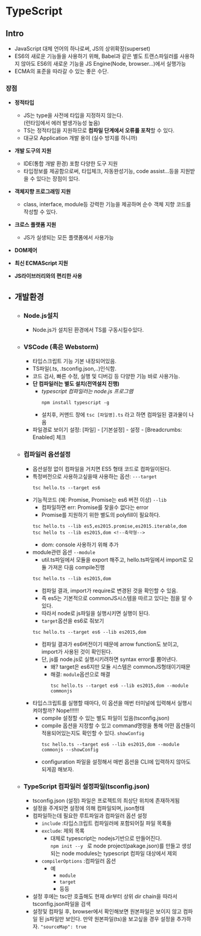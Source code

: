 # TypeScript

## Intro

-   JavaScript 대체 언어의 하나로써, JS의 상위확장(superset)
-   ES6의 새로운 기능들을 사용하기 위해, Babel과 같은 별도 트랜스파일러를 사용하지 않아도 ES6의 새로운 기능을 JS Engine(Node, browser...)에서 실행가능
-   ECMA의 표준을 따라갈 수 있는 좋은 수단.



### **장점**

-   **정적타입**
    -   JS는 type을 사전에 타입을 지정하지 않는다.  
        (런타임에서 에러 발생가능성 높음)
    -   TS는 정적타입을 지원하므로 **컴파일 단계에서 오류를 포착**할 수 있다.
    -   대규모 Application 개발 용이 (실수 방지를 하니까)
-   **개발 도구의 지원**
    -   IDE(통합 개발 환경) 포함 다양한 도구 지원
    -   타입정보를 제공함으로써, 타입체크, 자동완성기능, code assist...등을 지원받을 수 있다는 장점이 있다.
-   **객체지향 프로그래밍 지원**
    -   class, interface, module등 강력한 기능을 제공하며 순수 객체 지향 코드를 작성할 수 있다.
-   **크로스 플랫폼 지원**
    -   JS가 실생되는 모든 플랫폼에서 사용가능
-   **DOM제어**
-   **최신 ECMAScript 지원**
-   **JS라이브러리와의 편리한 사용**









-   ## 개발환경

    -   ### Node.js설치
        -   Node.js가 설치된 환경에서 TS를 구동시킬수있다.
    -   ### VSCode (혹은 Webstorm)

        -   타입스크립트 기능 기본 내장되어있음.
        -   TS파일(.ts, .tsconfig.json,..)인식함.
        -   코드 검사, 빠른 수정, 실행 및 디버깅 등 다양한 기능 바로 사용가능.
        -   **단 컴파일러는 별도 설치(전역설치 진행)**
            -   _typescript 컴파일러는 node.js 프로그램_
                ```
                npm install typescript -g
                ```
            -   설치후, 커맨드 창에 `tsc [파일명].ts` 라고 하면 컴파일된 결과물이 나옴
        -   파일경로 보이기 설정: [파일] - [기본설정] - 설정 - [Breadcrumbs: Enabled] 체크

    -   ### **컴파일러 옵션설정**
        -   옵션설정 없이 컴파일을 거치면 ES5 형태 코드로 컴파일이된다.
        -   특정버전으로 사용하고싶을때 사용하는 옵션: `---target`
            ```console
            tsc hello.ts --target es6
            ```
        -   기능적코드 (예: Promise, Promise는 es6 버전 이상) `--lib`
            -   컴파일하면 err: Promise를 찾을수 없다는 error
            -   Promise를 지원하기 위한 별도의 polyfill이 필요하다.
            ```console
            tsc hello.ts --lib es5,es2015.promise,es2015.iterable,dom
            tsc hello ts --lib es2015,dom <!--축약형-->
            ```
            -   dom: console 사용하기 위해 추가
        -   module관련 옵션 `--module`
            -   util.ts파일에서 모듈을 export 해주고, hello.ts파일에서 import로 모듈 가져온 다음 compile진행
            ```
            tsc hello.ts --lib es2015,dom
            ```
            -   컴파일 결과, import가 require로 변경된 것을 확인할 수 있음.
            -   즉 es5는 기본적으로 commonJS시스템을 따르고 있다는 점을 알 수 있다.
            -   따라서 node로 js파일을 실행시키면 실행이 된다.
            -   `target`옵션을 es6로 줘보기
            ```console
            tsc hello.ts --target es6 --lib es2015,dom
            ```
            -   컴파일 결과가 es6버전이기 때문에 arrow function도 보이고, import가 사용된 것이 확인된다.
            -   단, js를 node.js로 실행시키려하면 syntax error를 뿜어낸다.
                -   왜? target은 es6지만 모듈 시스템은 commonJS형태이기때문
                -   해결: `module`옵션으로 해결
                    ```
                    tsc hello.ts --target es6 --lib es2015,dom --module commonjs
                    ```
        -   타입스크립트를 실행할 때마다, 이 옵션을 매번 터미널에 입력해서 실행시켜야할까? Nope!!!!!!
            -   compile 설정할 수 있는 별도 파일이 있음(tsconfig.json)
            -   compile 옵션을 지정할 수 있고 command명령을 통해 어떤 옵션들이 적용되어있는지도 확인할 수 있다. `showConfig`
                ```
                tsc hello.ts --target es6 --lib es2015,dom --module commonjs --showConfig
                ```
            -   configuration 파일을 설정해서 매번 옵션을 CLI에 입력하지 않아도 되게끔 해보자.
    -   ### TypeScript 컴파일러 설정파일(**tsconfig.json**)
        -   tsconfig.json (설정) 파일은 프로젝트의 최상단 위치에 존재하게됨
        -   설정을 주게되면 설정에 의해 컴파일되며, json형태
        -   컴파일하는데 필요한 루트파일과 컴파일러 옵션 설정
            -   `include` :타입스크립트 컴파일러에 포함되어질 파일 목록들
            -   `exclude`: 제외 목록
                -   대체로 typescript는 nodejs기반으로 만들어진다.  
                    `npm init --y ` 로 node project(pakage.json)를 만들고 생성되는 node modules는 typescript 컴파일 대상에서 제외
            -   `compilerOptions` :컴파일러 옵션
                -   예
                    -   `module`
                    -   `target`
                    -   등등
        -   설정 후에는 tsc만 호출해도 현재 dir부터 상위 dir chain을 따라서 tsconfig.json파일을 검색
        -   설정및 컴파일 후, browser에서 확인해보면 원본파일은 보이지 않고 컴파일 된 js파일만 보인다. 만약 원본파일(ts)을 보고싶을 경우 설정을 추가하자. `"sourceMap": true`
